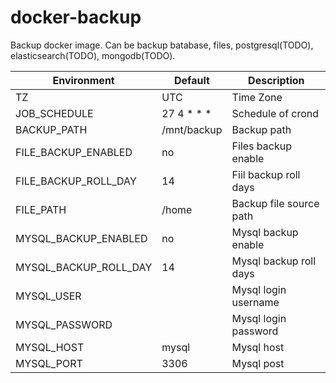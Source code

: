 # docker-backup

Backup docker image. Can be backup batabase, files, postgresql(TODO), elasticsearch(TODO), mongodb(TODO).

Environment           |Default     | Description
----------------------|------------|----------------------
TZ                    |UTC         |Time Zone
JOB_SCHEDULE          |27 4 * * *  |Schedule of crond
BACKUP_PATH           |/mnt/backup |Backup path
FILE_BACKUP_ENABLED   |no          |Files backup enable
FILE_BACKUP_ROLL_DAY  |14          |Fiil backup roll days
FILE_PATH             |/home       |Backup file source path
MYSQL_BACKUP_ENABLED  |no          |Mysql backup enable
MYSQL_BACKUP_ROLL_DAY |14          |Mysql backup roll days
MYSQL_USER            |            |Mysql login username
MYSQL_PASSWORD        |            |Mysql login password
MYSQL_HOST            |mysql       |Mysql host
MYSQL_PORT            |3306        |Mysql post
